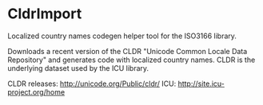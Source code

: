 # CldrImport

Localized country names codegen helper tool for the ISO3166 library.

Downloads a recent version of the CLDR "Unicode Common Locale Data Repository" and generates code with localized country names. CLDR is the underlying dataset used by the ICU library.

CLDR releases: http://unicode.org/Public/cldr/
ICU: http://site.icu-project.org/home
